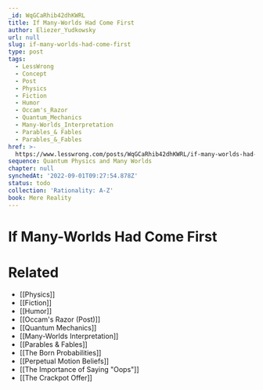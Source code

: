 ```yaml
---
_id: WqGCaRhib42dhKWRL
title: If Many-Worlds Had Come First
author: Eliezer_Yudkowsky
url: null
slug: if-many-worlds-had-come-first
type: post
tags:
  - LessWrong
  - Concept
  - Post
  - Physics
  - Fiction
  - Humor
  - Occam's_Razor
  - Quantum_Mechanics
  - Many-Worlds_Interpretation
  - Parables_& Fables
  - Parables_&_Fables
href: >-
  https://www.lesswrong.com/posts/WqGCaRhib42dhKWRL/if-many-worlds-had-come-first
sequence: Quantum Physics and Many Worlds
chapter: null
synchedAt: '2022-09-01T09:27:54.878Z'
status: todo
collection: 'Rationality: A-Z'
book: Mere Reality
---
```


# If Many-Worlds Had Come First


# Related

- [[Physics]]
- [[Fiction]]
- [[Humor]]
- [[Occam's Razor (Post)]]
- [[Quantum Mechanics]]
- [[Many-Worlds Interpretation]]
- [[Parables & Fables]]
- [[The Born Probabilities]]
- [[Perpetual Motion Beliefs]]
- [[The Importance of Saying "Oops"]]
- [[The Crackpot Offer]]